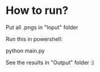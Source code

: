 # How to run?

Put all .pngs in "Input" folder

Run this in powershell:

python main.py

See the results in "Output" folder :)